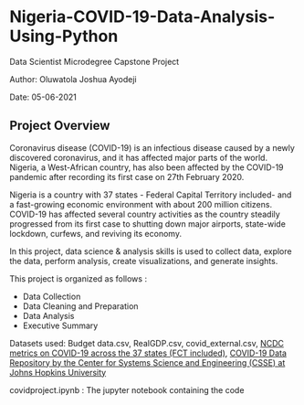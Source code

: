 # Nigeria-COVID-19-Data-Analysis-Using-Python
Data Scientist Microdegree Capstone Project

Author: Oluwatola Joshua Ayodeji

Date: 05-06-2021

## Project Overview
Coronavirus disease (COVID-19) is an infectious disease caused by a newly discovered coronavirus, and it has affected major parts of the world. Nigeria, a West-African country, has also been affected by the COVID-19 pandemic after recording its first case on 27th February 2020.

Nigeria is a country with 37 states - Federal Capital Territory included- and a fast-growing economic environment with about 200 million citizens. COVID-19 has affected several country activities as the country steadily progressed from its first case to shutting down major airports, state-wide lockdown, curfews, and reviving its economy.

In this project, data science & analysis skills is used to collect data, explore the data, perform analysis, create visualizations, and generate insights.

This project is organized as follows :
- Data Collection
- Data Cleaning and Preparation
- Data Analysis
- Executive Summary

Datasets used: Budget data.csv, RealGDP.csv, covid_external.csv, [NCDC metrics on COVID-19 across the 37 states (FCT included)](https://covid19.ncdc.gov.ng/), [COVID-19 Data Repository by the Center for Systems Science and Engineering (CSSE) at Johns Hopkins University](https://github.com/CSSEGISandData/COVID-19/blob/master/csse_covid_19_data/csse_covid_19_time_series/time_series_covid19_confirmed_global.csv) 

covidproject.ipynb : The jupyter notebook containing the code
